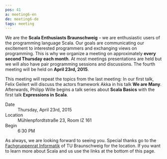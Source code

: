 ```yaml
---
pos: 41
a: meeting6-en
de: meeting6-de
tags: meeting
---
```


We are the **Scala Enthusiasts Braunschweig** – we are enthusiastic users of the programming language Scala.
Our goals are communicating our excitement to interested programmers and exchanging views on programming.
This is why we organize a meeting on approximately **every second Thursday each month**.
At most meetings presentations are held but we will also have pair programming sessions and discussions.
The fourth meeting will be held on **April 23rd, 2015**.

This meeting will repeat the topics from the last meeting:
In our first talk, Felix Geilert will discuss the actors framework Akka in his talk **We are Many**.
Afterwards, Philipp Wille begins a talk series about **Scala Basics** with the first talk **Expressions in Scala**.


<dl>
    <dt>Date</dt><dd>Thursday, April 23rd, 2015</dd>
    <dt>Location</dt><dd>Mühlenpfordtstraße 23, Room IZ 161</dd>
    <dt>Begin</dt><dd>6:30 PM</dd>
</dl>

As always, we are looking forward to seeing you.
Special thanks go to the [Fachgruppenrat Informatik](http://fginfo.cs.tu-bs.de) of TU Braunschweig for the location.
If you want to learn more about Scala and us use the links at the bottom of this page.